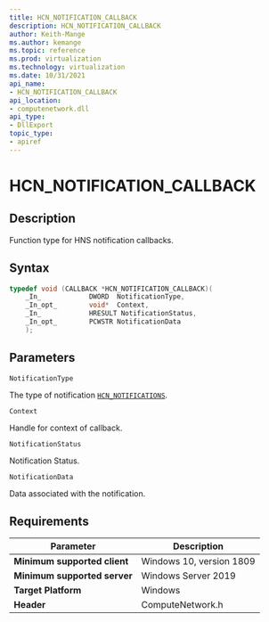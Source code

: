```yaml
---
title: HCN_NOTIFICATION_CALLBACK
description: HCN_NOTIFICATION_CALLBACK
author: Keith-Mange
ms.author: kemange
ms.topic: reference
ms.prod: virtualization
ms.technology: virtualization
ms.date: 10/31/2021
api_name:
- HCN_NOTIFICATION_CALLBACK
api_location:
- computenetwork.dll
api_type:
- DllExport
topic_type:
- apiref
---
```

# HCN\_NOTIFICATION\_CALLBACK

## Description

Function type for HNS notification callbacks.

## Syntax

```cpp
typedef void (CALLBACK *HCN_NOTIFICATION_CALLBACK)(
    _In_            DWORD  NotificationType,
    _In_opt_        void*  Context,
    _In_            HRESULT NotificationStatus,
    _In_opt_        PCWSTR NotificationData
    );
```

## Parameters

`NotificationType`

The type of notification [`HCN_NOTIFICATIONS`](./HCN_NOTIFICATIONS.md).

`Context`

Handle for context of callback.

`NotificationStatus`

Notification Status.

`NotificationData`

Data associated with the notification.


## Requirements

|Parameter|Description|
|---|---|
| **Minimum supported client** | Windows 10, version 1809 |
| **Minimum supported server** | Windows Server 2019 |
| **Target Platform** | Windows |
| **Header** | ComputeNetwork.h |

